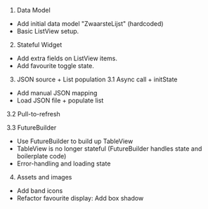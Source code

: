 1. Data Model
* Add initial data model "ZwaarsteLijst" (hardcoded)
* Basic ListView setup.

2. Stateful Widget
* Add extra fields on ListView items.
* Add favourite toggle state.

3. JSON source + List population
3.1 Async call + initState
* Add manual JSON mapping
* Load JSON file + populate list

3.2 Pull-to-refresh

3.3 FutureBuilder
* Use FutureBuilder to build up TableView
* TableView is no longer stateful (FutureBuilder handles state and boilerplate code)
* Error-handling and loading state

4. Assets and images
* Add band icons
* Refactor favourite display: Add box shadow